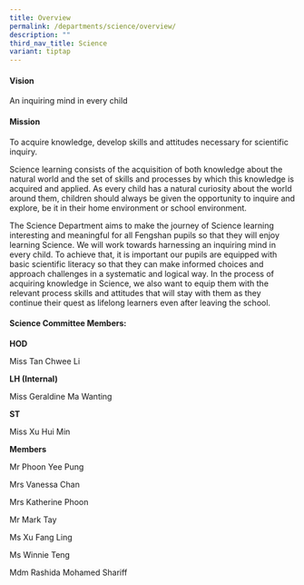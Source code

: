```yaml
---
title: Overview
permalink: /departments/science/overview/
description: ""
third_nav_title: Science
variant: tiptap
---
```

<h4><strong>Vision</strong></h4>
<p>An inquiring mind in every child</p>
<h4><strong>Mission</strong></h4>
<p>To acquire knowledge, develop skills and attitudes necessary for scientific
inquiry.</p>
<p>Science learning consists of the acquisition of both knowledge about the
natural world and the set of skills and processes by which this knowledge
is acquired and applied. As every child has a natural curiosity about the
world around them, children should always be given the opportunity to inquire
and explore, be it in their home environment or school environment.</p>
<p>The Science Department aims to make the journey of Science learning interesting
and meaningful for all Fengshan pupils so that they will enjoy learning
Science. We will work towards harnessing an inquiring mind in every child.
To achieve that, it is important our pupils are equipped with basic scientific
literacy so that they can make informed choices and approach challenges
in a systematic and logical way. In the process of acquiring knowledge
in Science, we also want to equip them with the relevant process skills
and attitudes that will stay with them as they continue their quest as
lifelong learners even after leaving the school.</p>
<h4><strong>Science Committee Members:</strong></h4>
<p><strong>HOD</strong>
</p>
<p>Miss Tan Chwee Li</p>
<p><strong>LH (Internal)</strong>
</p>
<p>Miss Geraldine Ma Wanting</p>
<p><strong>ST</strong>
</p>
<p>Miss Xu Hui Min</p>
<p><strong>Members</strong>
</p>
<p>Mr Phoon Yee Pung</p>
<p>Mrs Vanessa Chan</p>
<p>Mrs Katherine Phoon</p>
<p>Mr Mark Tay</p>
<p>Ms Xu Fang Ling</p>
<p>Ms Winnie Teng</p>
<p>Mdm Rashida Mohamed Shariff</p>